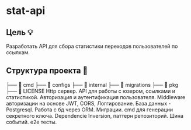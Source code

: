 # stat-api

## Цель 💡
Разработать API для сбора статистики переходов пользователей по ссылкам.

## Структура проекта 📁
├── 📁 cmd 
├── 📁 configs
├── 📁 internal
├── 📁 migrations
├── 📁 pkg
├── 📄 LICENSE
Http сервер. API для работы с юзером, ссылками и статистикой. Авторизация и аутентификация пользователя. Middleware авторизации на основе JWT, CORS, Логгирование. База данных - Postgresql. Работа с бд через ORM. Миграции. cmd для генерации секретного ключа. Dependencie Inversion, паттерн репозиторий. Шина событий. e2e тесты.